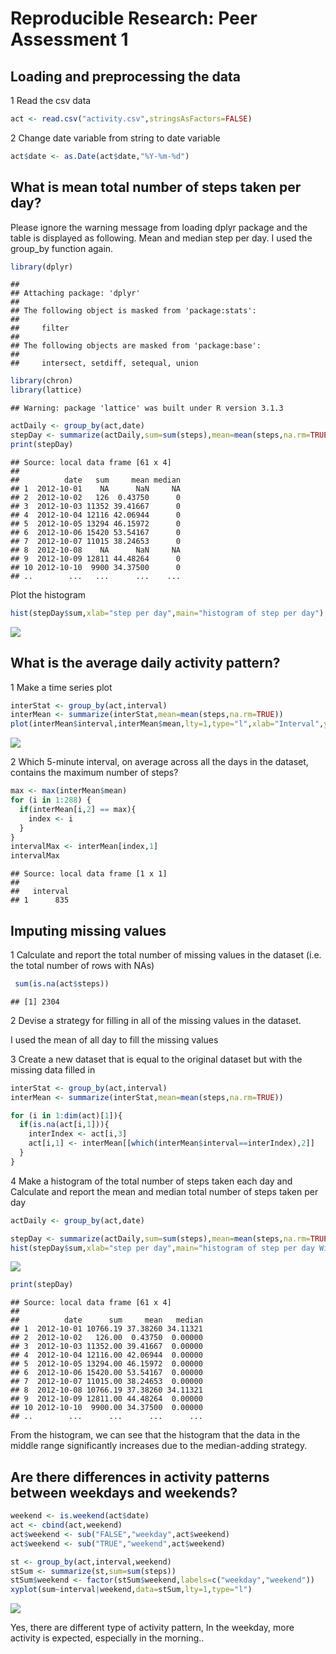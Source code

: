 # Reproducible Research: Peer Assessment 1


## Loading and preprocessing the data
1 Read the csv data

```r
act <- read.csv("activity.csv",stringsAsFactors=FALSE)
```
2 Change date variable from string to date variable

```r
act$date <- as.Date(act$date,"%Y-%m-%d")
```
## What is mean total number of steps taken per day?

Please ignore the warning message from loading dplyr package and the table is displayed as following.
Mean and median step per day. I used the group_by function again.

```r
library(dplyr)
```

```
## 
## Attaching package: 'dplyr'
## 
## The following object is masked from 'package:stats':
## 
##     filter
## 
## The following objects are masked from 'package:base':
## 
##     intersect, setdiff, setequal, union
```

```r
library(chron)
library(lattice)
```

```
## Warning: package 'lattice' was built under R version 3.1.3
```

```r
actDaily <- group_by(act,date)
stepDay <- summarize(actDaily,sum=sum(steps),mean=mean(steps,na.rm=TRUE),median=median(steps,na.rm=TRUE))
print(stepDay)
```

```
## Source: local data frame [61 x 4]
## 
##          date   sum     mean median
## 1  2012-10-01    NA      NaN     NA
## 2  2012-10-02   126  0.43750      0
## 3  2012-10-03 11352 39.41667      0
## 4  2012-10-04 12116 42.06944      0
## 5  2012-10-05 13294 46.15972      0
## 6  2012-10-06 15420 53.54167      0
## 7  2012-10-07 11015 38.24653      0
## 8  2012-10-08    NA      NaN     NA
## 9  2012-10-09 12811 44.48264      0
## 10 2012-10-10  9900 34.37500      0
## ..        ...   ...      ...    ...
```

Plot the histogram

```r
hist(stepDay$sum,xlab="step per day",main="histogram of step per day")
```

![](PA1_template_files/figure-html/unnamed-chunk-5-1.png) 





## What is the average daily activity pattern?

1 Make a time series plot

```r
interStat <- group_by(act,interval)
interMean <- summarize(interStat,mean=mean(steps,na.rm=TRUE))
plot(interMean$interval,interMean$mean,lty=1,type="l",xlab="Interval",ylab="Mean")
```

![](PA1_template_files/figure-html/unnamed-chunk-6-1.png) 

2 Which 5-minute interval, on average across all the days in the dataset, contains the maximum number of steps?

```r
max <- max(interMean$mean)
for (i in 1:288) {
  if(interMean[i,2] == max){
    index <- i
  }
}
intervalMax <- interMean[index,1]
intervalMax
```

```
## Source: local data frame [1 x 1]
## 
##   interval
## 1      835
```


## Imputing missing values

1 Calculate and report the total number of missing values in the dataset (i.e. the total number of rows with NAs)


```r
 sum(is.na(act$steps))
```

```
## [1] 2304
```

2 Devise a strategy for filling in all of the missing values in the dataset.

I used the mean of all day to fill the missing values

3 Create a new dataset that is equal to the original dataset but with the missing data filled in

```r
interStat <- group_by(act,interval)
interMean <- summarize(interStat,mean=mean(steps,na.rm=TRUE))

for (i in 1:dim(act)[1]){
  if(is.na(act[i,1])){
    interIndex <- act[i,3]
    act[i,1] <- interMean[[which(interMean$interval==interIndex),2]]
  }
}
```

4 Make a histogram of the total number of steps taken each day and Calculate and report the mean and median total number of steps taken per day


```r
actDaily <- group_by(act,date)
```

```r
stepDay <- summarize(actDaily,sum=sum(steps),mean=mean(steps,na.rm=TRUE),median=median(steps,na.rm=TRUE))
hist(stepDay$sum,xlab="step per day",main="histogram of step per day Without NA")
```

![](PA1_template_files/figure-html/unnamed-chunk-11-1.png) 

```r
print(stepDay)
```

```
## Source: local data frame [61 x 4]
## 
##          date      sum     mean   median
## 1  2012-10-01 10766.19 37.38260 34.11321
## 2  2012-10-02   126.00  0.43750  0.00000
## 3  2012-10-03 11352.00 39.41667  0.00000
## 4  2012-10-04 12116.00 42.06944  0.00000
## 5  2012-10-05 13294.00 46.15972  0.00000
## 6  2012-10-06 15420.00 53.54167  0.00000
## 7  2012-10-07 11015.00 38.24653  0.00000
## 8  2012-10-08 10766.19 37.38260 34.11321
## 9  2012-10-09 12811.00 44.48264  0.00000
## 10 2012-10-10  9900.00 34.37500  0.00000
## ..        ...      ...      ...      ...
```
From the histogram, we can see that the  histogram that the data in the middle range significantly increases due to the median-adding strategy.

## Are there differences in activity patterns between weekdays and weekends?

```r
weekend <- is.weekend(act$date)
act <- cbind(act,weekend)
act$weekend <- sub("FALSE","weekday",act$weekend)
act$weekend <- sub("TRUE","weekend",act$weekend)

st <- group_by(act,interval,weekend)
stSum <- summarize(st,sum=sum(steps))
stSum$weekend <- factor(stSum$weekend,labels=c("weekday","weekend"))
xyplot(sum~interval|weekend,data=stSum,lty=1,type="l")
```

![](PA1_template_files/figure-html/unnamed-chunk-13-1.png) 

Yes, there are different type of activity pattern, In the weekday, more activity is expected, especially in the morning..

